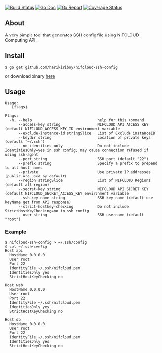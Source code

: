 [![Build Status](https://travis-ci.org/harikiriboy/nifcloud-ssh-config.svg?branch=master)](https://travis-ci.org/harikiriboy/nifcloud-ssh-config)
[![Go Doc](https://godoc.org/github.com/harikiriboy/nifcloud-ssh-config?status.svg)](http://godoc.org/github.com/harikiriboy/nifcloud-ssh-config)
[![Go Report](https://goreportcard.com/badge/github.com/harikiriboy/nifcloud-ssh-config)](https://goreportcard.com/report/github.com/harikiriboy/nifcloud-ssh-config)
[![Coverage Status](https://coveralls.io/repos/github/harikiriboy/nifcloud-ssh-config/badge.svg?branch=master)](https://coveralls.io/github/harikiriboy/nifcloud-ssh-config?branch=master)

## About

A very simple tool that generates SSH config file using NIFCLOUD Computing API.

## Install

```
$ go get github.com/harikiriboy/nifcloud-ssh-config
```

or download binary [here](https://github.com/harikiriboy/nifcloud-ssh-config/releases/download/v1.0.0/nifcloud-ssh-config)

## Usage

```
Usage:
   [flags]

Flags:
  -h, --help                              help for this command
      --access-key string                 NIFCLOUD API ACCESS KEY (default NIFCLOUD_ACCESS_KEY_ID environment variable
      --exclude-instance-id stringSlice   List of Exclude instanceID
      --keydir string                     Location of private keys (default "~/.ssh")
      --no-identities-only                Do not include IdentitiesOnly=yes in ssh config; may cause connection refused if using ssh-agent
      --port string                       SSH port (default "22")
      --prefix string                     Specify a prefix to prepend to all host names
      --private                           Use private IP addresses (public are used by default)
      --region stringSlice                List of NIFCLOUD Regions (default all region)
      --secret-key string                 NIFCLOUD API SECRET KEY (default NIFCLOUD_SECRET_ACCESS_KEY environment variable
      --ssh-key-name string               SSH key name (default use keyName get from API response)
      --strict-hostkey-checking           Do not include StrictHostKeyChecking=no in ssh config
      --user string                       SSH username (default "root")
```


### Example

```
$ nifcloud-ssh-config > ~/.ssh/config
$ cat ~/.ssh/config
Host api
  HostName 0.0.0.0
  User root
  Port 22
  IdentityFile ~/.ssh/nifcloud.pem
  IdentitiesOnly yes
  StrictHostKeyChecking no

Host web
  HostName 0.0.0.0
  User root
  Port 22
  IdentityFile ~/.ssh/nifcloud.pem
  IdentitiesOnly yes
  StrictHostKeyChecking no

Host db
  HostName 0.0.0.0
  User root
  Port 22
  IdentityFile ~/.ssh/nifcloud.pem
  IdentitiesOnly yes
  StrictHostKeyChecking no
```
